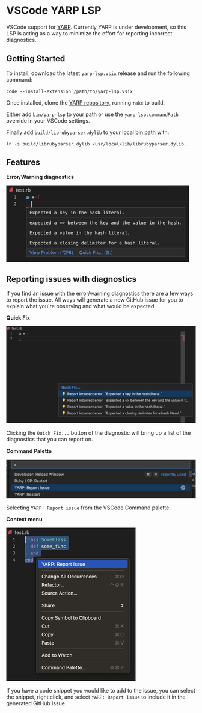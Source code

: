 # VSCode YARP LSP

VSCode support for [YARP](https://github.com/shopify/yarp). Currently YARP is under development, so this LSP is acting as a way to minimize the effort for reporting incorrect diagnostics.

## Getting Started
To install, download the latest `yarp-lsp.vsix` release and run the following command:
```
code --install-extension /path/to/yarp-lsp.vsix
```

Once installed, clone the [YARP repository](https://github.com/shopify/yarp), running `rake` to build.

Either add `bin/yarp-lsp` to your path or use the `yarp-lsp.commandPath` override in your VSCode settings.

Finally add `build/librubyparser.dylib` to your local bin path with:
```
ln -s build/librubyparser.dylib /usr/local/lib/librubyparser.dylib.
```

## Features

**Error/Warning diagnostics**

<img width="486" alt="image" src="images/diagnostics.png">

## Reporting issues with diagnostics

If you find an issue with the error/warning diagnostics there are a few ways to report the issue. All ways will generate a new GitHub issue for you to explain what you're observing and what would be expected.

**Quick Fix**

<img width="708" alt="image" src="images/quick-fix.png">

Clicking the `Quick Fix...` button of the diagnostic will bring up a list of the diagnostics that you can report on.

**Command Palette**

<img width="624" alt="image" src="images/command-palette-report.png">

Selecting `YARP: Report issue` from the VSCode Command palette.


**Context menu**

<img width="344" alt="image" src="images/context-report.png">

If you have a code snippet you would like to add to the issue, you can select the snippet, right click, and select `YARP: Report issue` to include it in the generated GitHub issue.
